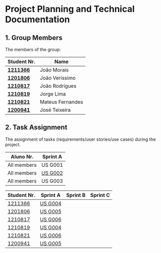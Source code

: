 # Project Planning and Technical Documentation

## 1. Group Members

The members of the group:

| Student Nr.	                     | Name			              |
|----------------------------------|----------------------|
| **[1211366](1211366/readme.md)** | João Morais          |
| **[1201806](1201806/readme.md)** | João Veríssimo				   |
| **[1210817](1210817/readme.md)** | João Rodrigues				   |
| **[1210819](1210819/readme.md)** | Jorge Lima				       |
| **[1210821](1210821/readme.md)** | Mateus Fernandes				 |
| **[1200941](1200941/readme.md)** | José Teixeira				    |


## 2. Task Assignment

The assignment of tasks (requirements/user stories/use cases) during the project.

| Aluno Nr.	| Sprint A                     |
|------------|------------------------------|
| All members | US G001                      |
| All members | [US G002](us_g002/readme.md) |
| All members | US G003                      |


| Student Nr.	                           | Sprint A                                                     | Sprint B | Sprint C |
|----------------------------------------|--------------------------------------------------------------|----------|----------|
| [1211366](1211366/readme.md)           | [US G004](us_g004/readme.md)  | ||
| [1201806](1201806/readme.md)           | [US G005](us_g005/readme.md)  |          |          |
| [1210817](1210817/readme.md)        	  | [US G006](us_g006/readme.md)  |          |          |
| [1210819](1210819/readme.md)        	  | [US G004](us_g004/readme.md)  |          |          |
| [1210821](1210821/readme.md)        	  | [US G006](us_g006/readme.md)  |          |          |
| [1200941](1200941/readme.md)        	  | [US G005](us_g005/readme.md)  |          |          |
